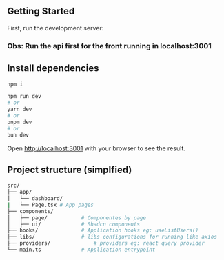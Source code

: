 ## Getting Started

First, run the development server:

### Obs: Run the api first for the front running in localhost:3001

## Install dependencies
```bash
npm i
```

```bash
npm run dev
# or
yarn dev
# or
pnpm dev
# or
bun dev
```

Open [http://localhost:3001](http://localhost:3001) with your browser to see the result.

## Project structure (simplfied)
```bash
src/
├── app/
│   └── dashboard/
|   └── Page.tsx # App pages
├── components/
│   ├── page/           # Componentes by page
│   ├── ui/             # Shadcn components
├── hooks/              # Application hooks eg: useListUsers()
├── libs/               # libs configurations for running like axios
├── providers/              # providers eg: react query provider
└── main.ts             # Application entrypoint
```
